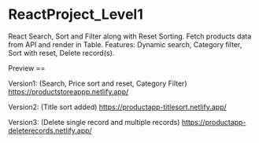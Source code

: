# ReactProject_Level1
React Search, Sort and Filter along with Reset Sorting. Fetch products data from API and render in Table. Features: Dynamic search, Category filter, Sort with reset, Delete record(s).

Preview ==

Version1:
(Search, Price sort and reset, Category Filter)
https://productstoreappp.netlify.app/

Version2:
(Title sort added)
https://productapp-titlesort.netlify.app/

Version3:
(Delete single record and multiple records)
https://productapp-deleterecords.netlify.app/
